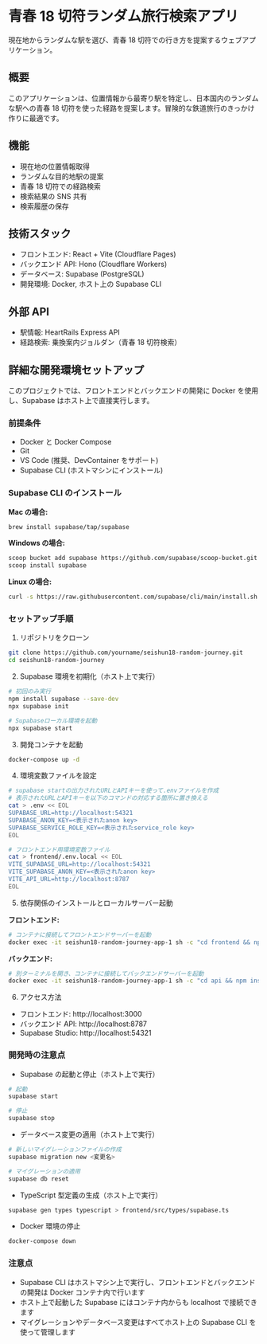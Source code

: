 # 青春 18 切符ランダム旅行検索アプリ

現在地からランダムな駅を選び、青春 18 切符での行き方を提案するウェブアプリケーション。

## 概要

このアプリケーションは、位置情報から最寄り駅を特定し、日本国内のランダムな駅への青春 18 切符を使った経路を提案します。冒険的な鉄道旅行のきっかけ作りに最適です。

## 機能

- 現在地の位置情報取得
- ランダムな目的地駅の提案
- 青春 18 切符での経路検索
- 検索結果の SNS 共有
- 検索履歴の保存

## 技術スタック

- フロントエンド: React + Vite (Cloudflare Pages)
- バックエンド API: Hono (Cloudflare Workers)
- データベース: Supabase (PostgreSQL)
- 開発環境: Docker, ホスト上の Supabase CLI

## 外部 API

- 駅情報: HeartRails Express API
- 経路検索: 乗換案内ジョルダン（青春 18 切符検索）

## 詳細な開発環境セットアップ

このプロジェクトでは、フロントエンドとバックエンドの開発に Docker を使用し、Supabase はホスト上で直接実行します。

### 前提条件

- Docker と Docker Compose
- Git
- VS Code (推奨、DevContainer をサポート)
- Supabase CLI (ホストマシンにインストール)

### Supabase CLI のインストール

**Mac の場合:**

```bash
brew install supabase/tap/supabase
```

**Windows の場合:**

```bash
scoop bucket add supabase https://github.com/supabase/scoop-bucket.git
scoop install supabase
```

**Linux の場合:**

```bash
curl -s https://raw.githubusercontent.com/supabase/cli/main/install.sh | bash
```

### セットアップ手順

1. リポジトリをクローン

```bash
git clone https://github.com/yourname/seishun18-random-journey.git
cd seishun18-random-journey
```

2. Supabase 環境を初期化（ホスト上で実行）

```bash
# 初回のみ実行
npm install supabase --save-dev
npx supabase init

# Supabaseローカル環境を起動
npx supabase start
```

3. 開発コンテナを起動

```bash
docker-compose up -d
```

4. 環境変数ファイルを設定

```bash
# supabase startの出力されたURLとAPIキーを使って.envファイルを作成
# 表示されたURLとAPIキーを以下のコマンドの対応する箇所に置き換える
cat > .env << EOL
SUPABASE_URL=http://localhost:54321
SUPABASE_ANON_KEY=<表示されたanon key>
SUPABASE_SERVICE_ROLE_KEY=<表示されたservice_role key>
EOL

# フロントエンド用環境変数ファイル
cat > frontend/.env.local << EOL
VITE_SUPABASE_URL=http://localhost:54321
VITE_SUPABASE_ANON_KEY=<表示されたanon key>
VITE_API_URL=http://localhost:8787
EOL
```

5. 依存関係のインストールとローカルサーバー起動

**フロントエンド:**

```bash
# コンテナに接続してフロントエンドサーバーを起動
docker exec -it seishun18-random-journey-app-1 sh -c "cd frontend && npm install && npm run dev"
```

**バックエンド:**

```bash
# 別ターミナルを開き、コンテナに接続してバックエンドサーバーを起動
docker exec -it seishun18-random-journey-app-1 sh -c "cd api && npm install && npm run dev"
```

6. アクセス方法

- フロントエンド: http://localhost:3000
- バックエンド API: http://localhost:8787
- Supabase Studio: http://localhost:54321

### 開発時の注意点

- Supabase の起動と停止（ホスト上で実行）

```bash
# 起動
supabase start

# 停止
supabase stop
```

- データベース変更の適用（ホスト上で実行）

```bash
# 新しいマイグレーションファイルの作成
supabase migration new <変更名>

# マイグレーションの適用
supabase db reset
```

- TypeScript 型定義の生成（ホスト上で実行）

```bash
supabase gen types typescript > frontend/src/types/supabase.ts
```

- Docker 環境の停止

```bash
docker-compose down
```

### 注意点

- Supabase CLI はホストマシン上で実行し、フロントエンドとバックエンドの開発は Docker コンテナ内で行います
- ホスト上で起動した Supabase にはコンテナ内からも localhost で接続できます
- マイグレーションやデータベース変更はすべてホスト上の Supabase CLI を使って管理します
